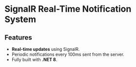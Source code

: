 # SignalR Real-Time Notification System

## Features
- **Real-time updates** using SignalR.
- Periodic notifications every 100ms sent from the server.
- Fully built with **.NET 8**.


